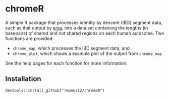 # chromeR
A simple R package that processes identity by descent (IBD) segment data, such as that output by [ersa](https://github.com/rmunoz12/ersa), into a data set containing the lengths (in basepairs) of shared and not shared regions on each human autosome. Two functions are provided:

- `chrome_map`, which processes the IBD segment data, and
- `chrome_plot`, which shows a example plot of the output from `chrome_map`

See the help pages for each function for more information.

## Installation
```
devtools::install_github("rmunoz12/chromeR")
```
